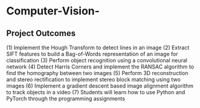 # Computer-Vision-

## Project Outcomes
(1) Implement the Hough Transform to detect lines in an image
(2) Extract SIFT features to build a Bag-of-Words representation of an image for classification
(3) Perform object recognition using a convolutional neural network
(4) Detect Harris Corners and implement the RANSAC algorithm to find the homography between two images
(5) Perform 3D reconstruction and stereo rectification to implement stereo block matching using two images
(6) Implement a gradient descent based image alignment algorithm to track objects in a video
(7) Students will learn how to use Python and PyTorch through the programming assignments

